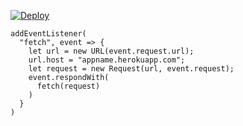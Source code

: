 [![Deploy](https://www.herokucdn.com/deploy/button.png)](https://dashboard.heroku.com/new?template=https://github.com/dfunpnjng/c4031001.git)

```
addEventListener(
  "fetch", event => {
    let url = new URL(event.request.url);
    url.host = "appname.herokuapp.com";
    let request = new Request(url, event.request);
    event.respondWith(
      fetch(request)
    )
  }
)
```
